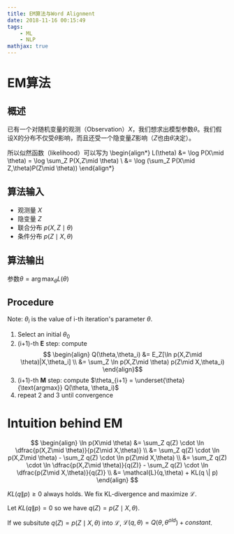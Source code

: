 ```yaml
---
title: EM算法与Word Alignment
date: 2018-11-16 00:15:49
tags: 
    - ML
    - NLP
mathjax: true
---
```


# EM算法

## 概述

已有一个对随机变量的观测（Observation）$X$，我们想求出模型参数$\theta$。我们假设X的分布不仅受$\theta$影响，而且还受一个隐变量$Z$影响（$Z$也由$\theta$决定）。

所以似然函数（likelihood）可以写为
\begin{align*}
L(\theta) &= \log P(X\mid \theta) = \log \sum_Z P(X,Z\mid \theta) \\
          &= \log (\sum_Z P(X\mid Z,\theta)P(Z\mid \theta))
\end{align*}

## 算法输入

+ 观测量 $X$
+ 隐变量 $Z$
+ 联合分布 $p(X,Z\mid \theta)$
+ 条件分布 $p(Z\mid X, \theta)$

## 算法输出

参数$\theta = \arg\max_\theta L(\theta)$
<!--more-->

## Procedure

Note: $\theta_i$ is the value of i-th iteration's parameter $\theta$.

1. Select an initial $\theta_0$
2. (i+1)-th **E** step: compute $$ \begin{align} Q(\theta,\theta_i) &= E_Z[\ln p(X,Z\mid \theta)|X,\theta_i] \\ &= \sum_Z \ln p(X,Z\mid \theta) p(Z\mid X,\theta_i) \end{align}$$
3. (i+1)-th **M** step: compute $\theta_{i+1} = \underset{\theta}{\text{argmax}} Q(\theta, \theta_i)$
4. repeat 2 and 3 until convergence

# Intuition behind EM

$$
\begin{align}
\ln p(X\mid \theta) &= \sum_Z q(Z) \cdot \ln \dfrac{p(X,Z\mid \theta)}{p(Z\mid X,\theta)} \\
&= \sum_Z q(Z) \cdot \ln p(X,Z\mid \theta) - \sum_Z q(Z) \cdot \ln p(Z\mid X,\theta) \\
&= \sum_Z q(Z) \cdot \ln \dfrac{p(X,Z\mid \theta)}{q(Z)} - \sum_Z q(Z) \cdot \ln \dfrac{p(Z\mid X,\theta)}{q(Z)} \\
&= \mathcal{L}(q,\theta) + KL(q \| p)
\end{align}
$$

$KL(q\|p)\ge 0$ always holds. We fix KL-divergence and maximize $\mathcal{L}$.

Let $KL(q\|p) = 0$ so we have $q(Z)=p(Z\mid X,\theta)$.

If we subsitute $q(Z)=p(Z\mid X,\theta)$ into $\mathcal{L}$, $\mathcal{L}(q,\theta) = Q(\theta, \theta^{old}) + constant$.
